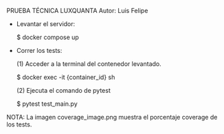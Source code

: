PRUEBA TÉCNICA LUXQUANTA
Autor: Luis Felipe

- Levantar el servidor:
  
  $ docker compose up

- Correr los tests:
  
  (1) Acceder a la terminal del contenedor levantado.
  
  $ docker exec -it {container_id} sh

  (2) Ejecuta el comando de pytest
  
  $ pytest test_main.py

NOTA:
La imagen coverage_image.png muestra el porcentaje coverage de los tests.
